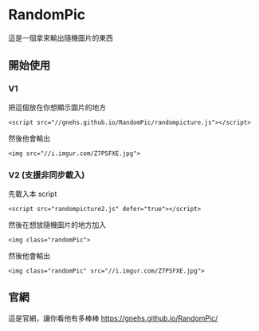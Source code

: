 # RandomPic
這是一個拿來輸出隨機圖片的東西

## 開始使用
### V1
把這個放在你想顯示圖片的地方
```
<script src="//gnehs.github.io/RandomPic/randompicture.js"></script>
```
然後他會輸出
```
<img src="//i.imgur.com/Z7PSFXE.jpg">
```
### V2 (支援非同步載入)
先載入本 script
```
<script src="randompicture2.js" defer="true"></script>
```
然後在想放隨機圖片的地方加入
```
<img class="randomPic">
```
然後他會輸出
```
<img class="randomPic" src="//i.imgur.com/Z7PSFXE.jpg">
```
## 官網
這是官網，讓你看他有多棒棒 https://gnehs.github.io/RandomPic/
